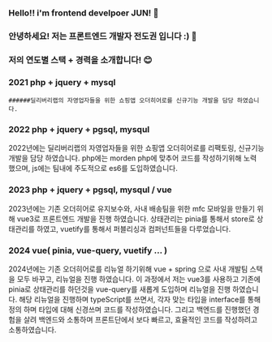 ### Hello!! i'm frontend develpoer JUN! 👋
### 안녕하세요! 저는 프론트엔드 개발자 전도권 입니다 :) 👋

### 저의 연도별 스택 + 경력을 소개합니다! 😊
### 2021 php + jquery + mysql
```
######딜리버리랩의 자영업자들을 위한 쇼핑앱 오더히어로를 신규기능 개발을 담당 하였습니다.
```

### 2022 php + jquery + pgsql, mysqul 
2022년에는 딜리버리랩의 자영업자들을 위한 쇼핑앱 오더히어로를 리팩토링, 신규기능 개발을 담당 하였습니다.
php에는 morden php에 맞추어 코드를 작성하기위해 노력 했으며, js에는 팀내에 주도적으로 es6를 도입하였습니다. 

### 2023 php + jquery + pgsql, mysqul / vue
2023년에는 기존 오더히어로 유지보수와, 사내 배송팀을 위한 mfc 모바일을 만들기 위해 vue3로 프론트엔드 개발을 진행 하였습니다.
상태관리는 pinia를 통해서 store로 상태관리를 하였고, vuetify를 통해서 퍼블리싱과 컴퍼넌트들을 다루었습니다.

### 2024 vue( pinia, vue-query, vuetify ... )
2024년에는 기존 오더히어로를 리뉴얼 하기위해 vue + spring 으로 사내 개발팀 스택을 모두 바꾸고, 리뉴얼을 진행 하였습니다.
이 과정에서 저는 vue3를 사용하고 기존에 pinia로 상태관리를 하던것을 vue-query를 새롭게 도입하며 리뉴얼을 진행 하였습니다.
해당 리뉴얼을 진행하며 typeScript를 쓰면서, 각자 맞는 타입을 interface를 통해 정의 하며 타입에 대해 신경쓰며 코드를 작성하였습니다.
그리고 백엔드를 진행했던 경험을 살려 백엔드와 소통하며 프론트단에서 보다 빠르고, 효율적인 코드를 작성하려고 소통하였습니다.

<!--
**Jundogown/Jundogown** is a ✨ _special_ ✨ repository because its `README.md` (this file) appears on your GitHub profile.

Here are some ideas to get you started:

- 🔭 I’m currently working on ...
- 🌱 I’m currently learning ...
- 👯 I’m looking to collaborate on ...
- 🤔 I’m looking for help with ...
- 💬 Ask me about ...
- 📫 How to reach me: ...
- 😄 Pronouns: ...
- ⚡ Fun fact: ...
-->
